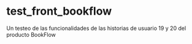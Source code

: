 # test_front_bookflow
Un testeo de las funcionalidades de las historias de usuario 19 y 20 del producto BookFlow
